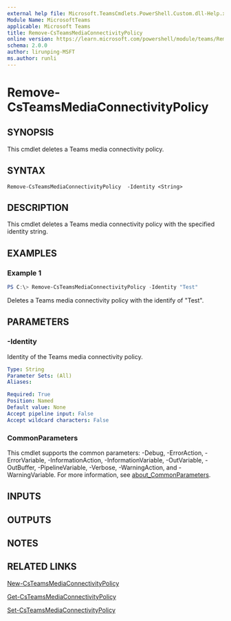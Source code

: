 ```yaml
---
external help file: Microsoft.TeamsCmdlets.PowerShell.Custom.dll-Help.xml
Module Name: MicrosoftTeams
applicable: Microsoft Teams
title: Remove-CsTeamsMediaConnectivityPolicy
online version: https://learn.microsoft.com/powershell/module/teams/Remove-CsTeamsMediaConnectivityPolicy
schema: 2.0.0
author: lirunping-MSFT
ms.author: runli
---
```


# Remove-CsTeamsMediaConnectivityPolicy

## SYNOPSIS

This cmdlet deletes a Teams media connectivity policy.

## SYNTAX

```
Remove-CsTeamsMediaConnectivityPolicy  -Identity <String>
```

## DESCRIPTION

This cmdlet deletes a Teams media connectivity policy with the specified identity string.

## EXAMPLES

### Example 1
```powershell
PS C:\> Remove-CsTeamsMediaConnectivityPolicy -Identity "Test"
```

Deletes a Teams media connectivity policy with the identify of "Test".

## PARAMETERS

### -Identity
Identity of the Teams media connectivity policy.

```yaml
Type: String
Parameter Sets: (All)
Aliases:

Required: True
Position: Named
Default value: None
Accept pipeline input: False
Accept wildcard characters: False
```

### CommonParameters
This cmdlet supports the common parameters: -Debug, -ErrorAction, -ErrorVariable, -InformationAction, -InformationVariable, -OutVariable, -OutBuffer, -PipelineVariable, -Verbose, -WarningAction, and -WarningVariable. For more information, see [about_CommonParameters](https://go.microsoft.com/fwlink/?LinkID=113216).

## INPUTS

## OUTPUTS

## NOTES

## RELATED LINKS

[New-CsTeamsMediaConnectivityPolicy](https://learn.microsoft.com/powershell/module/teams/new-csteamsmediaconnectivitypolicy)

[Get-CsTeamsMediaConnectivityPolicy](https://learn.microsoft.com/powershell/module/teams/get-csteamsmediaconnectivitypolicy)

[Set-CsTeamsMediaConnectivityPolicy](https://learn.microsoft.com/powershell/module/teams/set-csteamsmediaconnectivitypolicy)
